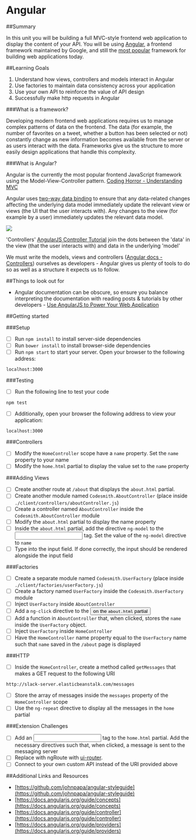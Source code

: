 # Angular

##Summary

In this unit you will be building a full MVC-style frontend web application to display the content of your API. You will be using [Angular](https://angularjs.org/), a frontend framework maintained by Google, and still the [most popular](https://www.airpair.com/js/javascript-framework-comparison) framework for building web applications today.

##Learning Goals

1. Understand how views, controllers and models interact in Angular
2. Use factories to maintain data consistency across your application
3. Use your own API to reinforce the value of API design
4. Successfully make http requests in Angular

###What is a framework?

Developing modern frontend web applications requires us to manage complex patterns of data on the frontend. The data (for example, the number of favorites on a tweet, whether a button has been selected or not) constantly change as new information becomes available from the server or as users interact with the data. Frameworks give us the structure to more easily design applications that handle this complexity. 

###What is Angular?

Angular is the currently the most popular frontend JavaScript framework using the Model-View-Controller pattern. [Coding Horror - Understanding MVC](http://blog.codinghorror.com/understanding-model-view-controller/)

Angular uses [two-way data binding](https://docs.angularjs.org/tutorial/step_04) to ensure that any data-related changes affecting the underlying data model immediately update the relevant view or views (the UI that the user interacts with). Any changes to the view (for example by a user) immediately updates the relevant data model. 

![](https://www.dropbox.com/s/lj2013fj1e8c213/Screenshot%202015-10-26%2008.09.55.png?dl=1)

'Controllers' [AngularJS Controller Tutorial](http://viralpatel.net/blogs/angularjs-controller-tutorial/) join the dots between the 'data' in the view (that the user interacts with) and data in the underlying 'model'

We must write the models, views and controllers ([Angular docs - Controllers](https://docs.angularjs.org/guide/controller)) ourselves as developers - Angular gives us plenty of tools to do so as well as a structure it expects us to follow.

##Things to look out for

* Angular documentation can be obscure, so ensure you balance interpreting the documentation with reading posts & tutorials by other developers - [Use AngularJS to Power Your Web Application](http://www.yearofmoo.com/2012/08/use-angularjs-to-power-your-web-application.html)

##Getting started

###Setup

- [ ] Run `npm install` to install server-side dependencies
- [ ] Run `bower install` to install browser-side dependencies
- [ ] Run `npm start` to start your server. Open your browser to the following address:
````
localhost:3000
````

###Testing
- [ ] Run the following line to test your code
````
npm test
````
- [ ] Additionally, open your browser the following address to view your application:
````
localhost:3000
````

###Controllers
- [ ] Modify the ```HomeController``` scope have a ```name``` property. Set the ```name``` property to your name
- [ ] Modify the ```home.html``` partial to display the value set to the ```name``` property

###Adding Views
- [ ] Create another route at ```/about``` that displays the ```about.html``` partial.
- [ ] Create another module named ```Codesmith.AboutController``` (place inside ```./client/controllers/aboutController.js```)
- [ ] Create a controller named ```AboutController``` inside the ```Codesmith.AboutController``` module
- [ ] Modify the ```about.html``` partial to display the name property
- [ ] Inside the ```about.html``` partial, add the directive ```ng-model``` to the <input> tag. Set the value of the ```ng-model``` directive to ```name```
- [ ] Type into the input field. If done correctly, the input should be rendered alongside the input field

###Factories
- [ ] Create a separate module named ```Codesmith.UserFactory``` (place inside ```./client/factories/userFactory.js```)
- [ ] Create a factory named ```UserFactory``` inside the ```Codesmith.UserFactory``` module
- [ ] Inject ```UserFactory``` inside ```AboutController```
- [ ] Add a ```ng-click``` directive to the <button> on the ```about.html``` partial
- [ ] Add a function in ```AboutController``` that, when clicked, stores the ```name``` inside the ```UserFactory``` object.
- [ ] Inject ```UserFactory``` inside ```HomeController```
- [ ] Have the ```HomeController``` name property equal to the ```UserFactory``` name such that ```name``` saved in the ```/about``` page is displayed

###HTTP
- [ ] Inside the ```HomeController```, create a method called ```getMessages``` that makes a GET request to the following URI
```
http://slack-server.elasticbeanstalk.com/messages
```
- [ ] Store the array of messages inside the ```messages``` property of the ```HomeController``` scope
- [ ] Use the ```ng-repeat``` directive to display all the messages in the ```home``` partial

###Extension Challenges
- [ ] Add an <input> tag to the ```home.html``` partial. Add the necessary directives such that, when clicked, a message is sent to the messaging server
- [ ] Replace with ngRoute with [ui-router](https://github.com/angular-ui/ui-router).
- [ ] Connect to your own custom API instead of the URI provided above

##Additional Links and Resources
- [https://github.com/johnpapa/angular-styleguide](https://github.com/johnpapa/angular-styleguide)
- [https://docs.angularjs.org/guide/concepts](https://docs.angularjs.org/guide/concepts)
- [https://docs.angularjs.org/guide/controller](https://docs.angularjs.org/guide/controller)
- [https://docs.angularjs.org/guide/providers](https://docs.angularjs.org/guide/providers)
